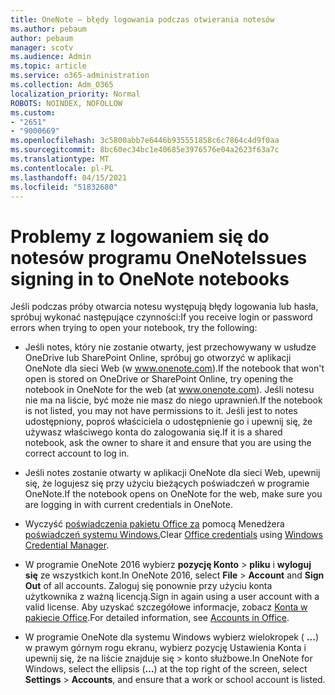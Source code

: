```yaml
---
title: OneNote — błędy logowania podczas otwierania notesów
ms.author: pebaum
author: pebaum
manager: scotv
ms.audience: Admin
ms.topic: article
ms.service: o365-administration
ms.collection: Adm_O365
localization_priority: Normal
ROBOTS: NOINDEX, NOFOLLOW
ms.custom:
- "2651"
- "9000669"
ms.openlocfilehash: 3c5800abb7e6446b935551858c6c7864c4d9f0aa
ms.sourcegitcommit: 8bc60ec34bc1e40685e3976576e04a2623f63a7c
ms.translationtype: MT
ms.contentlocale: pl-PL
ms.lasthandoff: 04/15/2021
ms.locfileid: "51832680"
---
```

# <a name="issues-signing-in-to-onenote-notebooks"></a><span data-ttu-id="fa1d4-102">Problemy z logowaniem się do notesów programu OneNote</span><span class="sxs-lookup"><span data-stu-id="fa1d4-102">Issues signing in to OneNote notebooks</span></span>

<span data-ttu-id="fa1d4-103">Jeśli podczas próby otwarcia notesu występują błędy logowania lub hasła, spróbuj wykonać następujące czynności:</span><span class="sxs-lookup"><span data-stu-id="fa1d4-103">If you receive login or password errors when trying to open your notebook, try the following:</span></span>

- <span data-ttu-id="fa1d4-104">Jeśli notes, który nie zostanie otwarty, jest przechowywany w usłudze OneDrive lub SharePoint Online, spróbuj go otworzyć w aplikacji OneNote dla sieci Web (w www.onenote.com).</span><span class="sxs-lookup"><span data-stu-id="fa1d4-104">If the notebook that won't open is stored on OneDrive or SharePoint Online, try opening the notebook in OneNote for the web (at www.onenote.com).</span></span> <span data-ttu-id="fa1d4-105">Jeśli notesu nie ma na liście, być może nie masz do niego uprawnień.</span><span class="sxs-lookup"><span data-stu-id="fa1d4-105">If the notebook is not listed, you may not have permissions to it.</span></span> <span data-ttu-id="fa1d4-106">Jeśli jest to notes udostępniony, poproś właściciela o udostępnienie go i upewnij się, że używasz właściwego konta do zalogowania się.</span><span class="sxs-lookup"><span data-stu-id="fa1d4-106">If it is a shared notebook, ask the owner to share it and ensure that you are using the correct account to log in.</span></span>

- <span data-ttu-id="fa1d4-107">Jeśli notes zostanie otwarty w aplikacji OneNote dla sieci Web, upewnij się, że logujesz się przy użyciu bieżących poświadczeń w programie OneNote.</span><span class="sxs-lookup"><span data-stu-id="fa1d4-107">If the notebook opens on OneNote for the web, make sure you are logging in with current credentials in OneNote.</span></span> 

- <span data-ttu-id="fa1d4-108">Wyczyść [poświadczenia pakietu Office za](https://docs.microsoft.com/office/troubleshoot/error-messages/another-account-already-signed-in#step-3-clear-cached-credentials-on-the-computer) pomocą Menedżera [poświadczeń systemu Windows.](https://support.microsoft.com/help/4026814/windows-accessing-credential-manager)</span><span class="sxs-lookup"><span data-stu-id="fa1d4-108">Clear [Office credentials](https://docs.microsoft.com/office/troubleshoot/error-messages/another-account-already-signed-in#step-3-clear-cached-credentials-on-the-computer) using [Windows Credential Manager](https://support.microsoft.com/help/4026814/windows-accessing-credential-manager).</span></span>

- <span data-ttu-id="fa1d4-109">W programie OneNote 2016 wybierz **pozycję Konto**  >  **pliku** i **wyloguj się** ze wszystkich kont.</span><span class="sxs-lookup"><span data-stu-id="fa1d4-109">In OneNote 2016, select **File** > **Account** and **Sign Out** of all accounts.</span></span> <span data-ttu-id="fa1d4-110">Zaloguj się ponownie przy użyciu konta użytkownika z ważną licencją.</span><span class="sxs-lookup"><span data-stu-id="fa1d4-110">Sign in again using a user account with a valid license.</span></span> <span data-ttu-id="fa1d4-111">Aby uzyskać szczegółowe informacje, zobacz [Konta w pakiecie Office](https://support.office.com/article/accounts-in-office-628ea040-f265-49de-b986-be09c3ebf8a9).</span><span class="sxs-lookup"><span data-stu-id="fa1d4-111">For detailed information, see [Accounts in Office](https://support.office.com/article/accounts-in-office-628ea040-f265-49de-b986-be09c3ebf8a9).</span></span>

- <span data-ttu-id="fa1d4-112">W programie OneNote dla systemu Windows wybierz wielokropek ( **...**) w prawym górnym rogu ekranu, wybierz pozycję Ustawienia Konta i upewnij się, że na liście znajduje się  >  konto służbowe.</span><span class="sxs-lookup"><span data-stu-id="fa1d4-112">In OneNote for Windows, select the ellipsis (**…**) at the top right of the screen, select **Settings** > **Accounts**, and ensure that a work or school account is listed.</span></span>